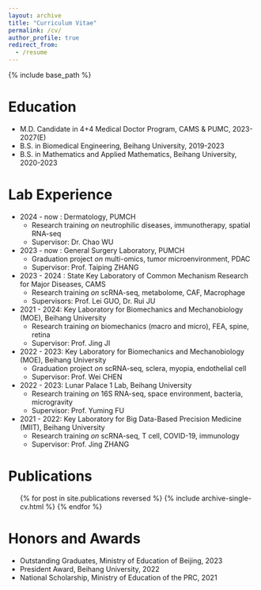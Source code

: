 ```yaml
---
layout: archive
title: "Curriculum Vitae"
permalink: /cv/
author_profile: true
redirect_from:
  - /resume
---
```

{% include base_path %}


Education
======
* M.D. Candidate in 4+4 Medical Doctor Program, CAMS & PUMC, 2023-2027(E)
* B.S. in Biomedical Engineering, Beihang University, 2019-2023
* B.S. in Mathematics and Applied Mathematics, Beihang University, 2020-2023
  
Lab Experience
======
* 2024 - now : Dermatology, PUMCH 
  * Research training _on_ neutrophilic diseases, immunotherapy, spatial RNA-seq
  * Supervisor: Dr. Chao WU
* 2023 - now : General Surgery Laboratory, PUMCH 
  * Graduation project _on_ multi-omics, tumor microenvironment, PDAC
  * Supervisor: Prof. Taiping ZHANG
* 2023 - 2024 : State Key Laboratory of Common Mechanism Research for Major Diseases, CAMS 
  * Research training _on_ scRNA-seq, metabolome, CAF, Macrophage
  * Supervisors: Prof. Lei GUO, Dr. Rui JU
* 2021 - 2024: Key Laboratory for Biomechanics and Mechanobiology (MOE), Beihang University 
  * Research training _on_ biomechanics (macro and micro), FEA, spine, retina 
  * Supervisor: Prof. Jing JI
* 2022 - 2023: Key Laboratory for Biomechanics and Mechanobiology (MOE), Beihang University 
  * Graduation project _on_ scRNA-seq, sclera, myopia, endothelial cell
  * Supervisor: Prof. Wei CHEN
* 2022 - 2023: Lunar Palace 1 Lab, Beihang University
  * Research training _on_ 16S RNA-seq, space environment, bacteria, microgravity
  * Supervisor: Prof. Yuming FU
* 2021 - 2022: Key Laboratory for Big Data-Based Precision Medicine (MIIT), Beihang University
  * Research training _on_ scRNA-seq, T cell, COVID-19, immunology
  * Supervisor: Prof. Jing ZHANG

  

Publications
======
  <ul>{% for post in site.publications reversed %}
    {% include archive-single-cv.html %}
  {% endfor %}</ul>
  
  
Honors and Awards
======
* Outstanding Graduates, Ministry of Education of Beijing, 2023
* President Award, Beihang University, 2022
* National Scholarship, Ministry of Education of the PRC, 2021
